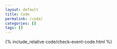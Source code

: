 ```yaml
---
layout: default
title: Code
permalink: /code/
categories: []
tags: []
---
```


{% include_relative code/check-event-code.html %}

